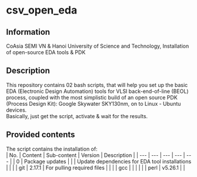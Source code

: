 # csv_open_eda
## Information 
CoAsia SEMI VN &amp; Hanoi University of Science and Technology, Installation of open-source EDA tools &amp; PDK

## Description
This repository contains 02 bash scripts, that will help you set up the basic EDA (Electronic Design Automation) tools for VLSI back-end-of-line (BEOL) process, coupled with the most simplistic build of an open source PDK (Process Design Kit): Google Skywater SKY130nm, on to Linux - Ubuntu devices. \
Basically, just get the script, activate & wait for the results.

## Provided contents
The script contains the installation of: \
| No. | Content | Sub-content | Version | Description |
| --- | --- | --- | --- | --- |
| 0 | Package updates | | | Update dependencies for EDA tool installations |
| | | git | 2.17.1 | For pulling required files |
| | | gcc | | |
| | | perl | v5.26.1 | |
